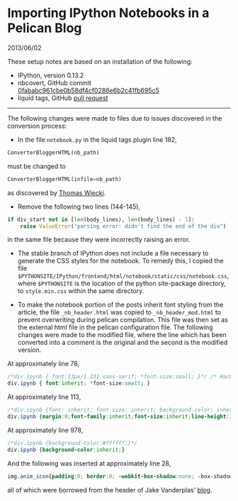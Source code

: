 # Importing IPython Notebooks in a Pelican Blog

2013/06/02

These setup notes are based on an installation of the following:

* IPython, version 0.13.2
* nbcovert, GitHub commit [0fababc961cbe0b58df4cf0286e6b2c41fb695c5](https://github.com/ipython/nbconvert/commit/0fababc961cbe0b58df4cf0286e6b2c41fb695c5)
* liquid tags, GitHub [pull request](https://github.com/getpelican/pelican-plugins/pull/21)

------------------

The following changes were made to files due to issues discovered in the conversion process:

* In the file `notebook.py` in the liquid tags plugin line 182, 

```python
ConverterBloggerHTML(nb_path)
```

must be changed to

```python
ConverterBloggerHTML(infile=nb_path)
```

as discovered by [Thomas Wiecki](https://mobile.twitter.com/TWiecki/status/336847153374838784). 

* Remove the following two lines (144-145),

```python
if div_start not in [len(body_lines), len(body_lines) - 1]:  
    raise ValueError("parsing error: didn't find the end of the div")
```  

in the same file because they were incorrectly raising an error.

* The stable branch of IPython does not include a file necessary to generate the CSS styles for the notebook. To remedy this, I copied the file `$PYTHONSITE/IPython/frontend/html/notebook/static/css/notebook.css`, where `$PYTHONSITE` is the location of the python site-package directory, to `style.min.css` within the same directory.

* To make the notebook portion of the posts inherit font styling from the article, the file `_nb_header.html` was copied to `_nb_header_mod.html` to prevent overwriting during pelican compilation. This file was then set as the external html file in the pelican configuration file. The following changes were made to the modified file, where the line which has been converted into a comment is the original and the second is the modified version.

At approximately line 78,  
```css
/*div.ipynb { font:13px/1.231 sans-serif; *font-size:small; }*/ /* Hack retained to preserve specificity */  
div.ipynb { font:inherit; *font-size:small; }
```
At approximately line 113,  
```css
/*div.ipynb {font: inherit; font-size: inherit; background-color: inherit; font-family: inherit;}*/
div.ipynb {margin:0;font-family:inherit;font-size:inherit;line-height:20px;color:#000000;background-color:inherit;} 
```
At approximately line 978,
```css
/*div.ipynb {background-color:#ffffff;}*/
div.ipynb {background-color:inherit;}
```
And the following was inserted at approximately line 28,
```css
img.anim_icon{padding:0; border:0; -webkit-box-shadow:none; -box-shadow:none}
```
all of which were borrowed from the header of Jake Vanderplas' [blog](http://jakevdp.github.io).
